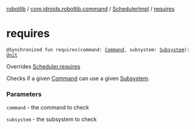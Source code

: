 [robotlib](../../index.md) / [com.jdroids.robotlib.command](../index.md) / [SchedulerImpl](index.md) / [requires](./requires.md)

# requires

`@Synchronized fun requires(command: `[`Command`](../-command/index.md)`, subsystem: `[`Subsystem`](../-subsystem/index.md)`): `[`Unit`](https://kotlinlang.org/api/latest/jvm/stdlib/kotlin/-unit/index.html)

Overrides [Scheduler.requires](../-scheduler/requires.md)

Checks if a given [Command](../-command/index.md) can use a given [Subsystem](../-subsystem/index.md).

### Parameters

`command` - the command to check

`subsystem` - the subsystem to check
